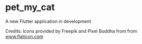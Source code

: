 # pet_my_cat

A new Flutter application in development

Credits:
Icons provided by Freepik and Pixel Buddha from from www.flaticon.com
